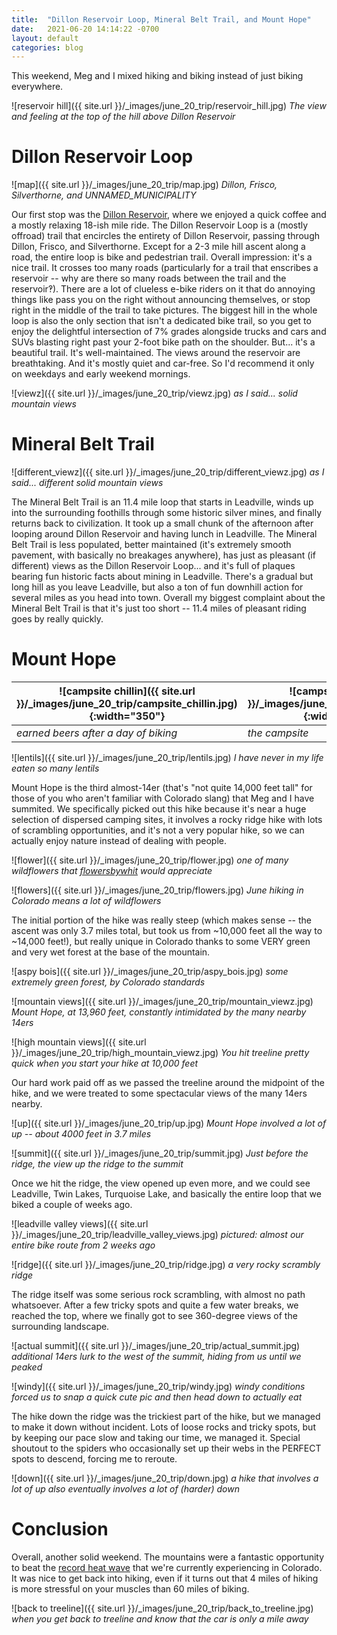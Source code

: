 ```yaml
---
title:  "Dillon Reservoir Loop, Mineral Belt Trail, and Mount Hope"
date:   2021-06-20 14:14:22 -0700
layout: default
categories: blog
---
```


This weekend, Meg and I mixed hiking and biking instead of just
biking everywhere.

<!-- readmore -->

![reservoir hill]({{ site.url }}/_images/june_20_trip/reservoir_hill.jpg)
*The view and feeling at the top of the hill above Dillon Reservoir*

# Dillon Reservoir Loop

![map]({{ site.url }}/_images/june_20_trip/map.jpg)
*Dillon, Frisco, Silverthorne, and UNNAMED_MUNICIPALITY*

Our first stop was the [Dillon Reservoir](https://en.wikipedia.org/wiki/Dillon_Reservoir),
where we enjoyed a quick coffee and a mostly relaxing 18-ish mile ride.
The Dillon Reservoir Loop is a (mostly offroad) trail that encircles
the entirety of Dillon Reservoir, passing through Dillon, Frisco,
and Silverthorne. Except for a 2-3 mile hill ascent along a road, the
entire loop is bike and pedestrian trail. Overall impression: it's
a nice trail. It crosses too many roads (particularly for a trail
that enscribes a reservoir -- why are there so many roads between the
trail and the reservoir‽). There are a lot of clueless e-bike riders
on it that do annoying things like pass you on the right without
announcing themselves, or stop right in the middle of the trail to
take pictures. The biggest hill in the whole loop is also the only
section that isn't a dedicated bike trail, so you get to enjoy the
delightful intersection of 7% grades alongside trucks and cars and
SUVs blasting right past your 2-foot bike path on the shoulder. But...
it's a beautiful trail. It's well-maintained. The views around the
reservoir are breathtaking. And it's mostly quiet and car-free. So
I'd recommend it only on weekdays and early weekend mornings.

![viewz]({{ site.url }}/_images/june_20_trip/viewz.jpg)
*as I said... solid mountain views*

# Mineral Belt Trail

![different_viewz]({{ site.url }}/_images/june_20_trip/different_viewz.jpg)
*as I said... different solid mountain views*

The Mineral Belt Trail is an 11.4 mile loop that starts in Leadville,
winds up into the surrounding foothills through some historic silver
mines, and finally returns back to civilization. It took up a small
chunk of the afternoon after looping around Dillon Reservoir and
having lunch in Leadville. The Mineral Belt Trail is less populated,
better maintained (it's extremely smooth pavement, with basically
no breakages anywhere), has just as pleasant (if different) views
as the Dillon Reservoir Loop... and it's full of plaques bearing fun
historic facts about mining in Leadville. There's a gradual but long
hill as you leave Leadville, but also a ton of fun downhill action
for several miles as you head into town. Overall my biggest complaint
about the Mineral Belt Trail is that it's just too short -- 11.4 miles
of pleasant riding goes by really quickly.

# Mount Hope

![campsite chillin]({{ site.url }}/_images/june_20_trip/campsite_chillin.jpg){:width="350"} | ![campsite]({{ site.url }}/_images/june_20_trip/campsite.jpg){:width="350"}
--- | --- 
*earned beers after a day of biking* | *the campsite*

![lentils]({{ site.url }}/_images/june_20_trip/lentils.jpg)
*I have never in my life eaten so many lentils*

Mount Hope is the third almost-14er (that's "not quite 14,000 feet
tall" for those of you who aren't familiar with Colorado slang) that
Meg and I have summited. We specifically picked out this hike because
it's near a huge selection of dispersed camping sites, it involves a
rocky ridge hike with lots of scrambling opportunities, and it's not
a very popular hike, so we can actually enjoy nature instead of dealing
with people.

![flower]({{ site.url }}/_images/june_20_trip/flower.jpg)
*one of many wildflowers that [flowersbywhit](https://www.facebook.com/flowersbywhit/) would appreciate*

![flowers]({{ site.url }}/_images/june_20_trip/flowers.jpg)
*June hiking in Colorado means a lot of wildflowers*

The initial portion of the hike was
really steep (which makes sense -- the ascent was only 3.7 miles total,
but took us from ~10,000 feet all the way to ~14,000 feet!), but really
unique in Colorado thanks to some VERY green and very wet forest at
the base of the mountain.

![aspy bois]({{ site.url }}/_images/june_20_trip/aspy_bois.jpg)
*some extremely green forest, by Colorado standards*

![mountain views]({{ site.url }}/_images/june_20_trip/mountain_viewz.jpg)
*Mount Hope, at 13,960 feet, constantly intimidated by the many nearby 14ers*

![high mountain views]({{ site.url }}/_images/june_20_trip/high_mountain_viewz.jpg)
*You hit treeline pretty quick when you start your hike at 10,000 feet*

Our hard work paid off as we passed the treeline
around the midpoint of the hike, and we were treated to some spectacular
views of the many 14ers nearby.

![up]({{ site.url }}/_images/june_20_trip/up.jpg)
*Mount Hope involved a lot of up -- about 4000 feet in 3.7 miles*

![summit]({{ site.url }}/_images/june_20_trip/summit.jpg)
*Just before the ridge, the view up the ridge to the summit*

Once we hit the ridge, the view opened up even more, and we could see
Leadville, Twin Lakes, Turquoise Lake, and basically the entire loop that we
biked a couple of weeks ago.

![leadville valley views]({{ site.url }}/_images/june_20_trip/leadville_valley_views.jpg)
*pictured: almost our entire bike route from 2 weeks ago*

![ridge]({{ site.url }}/_images/june_20_trip/ridge.jpg)
*a very rocky scrambly ridge*

The ridge itself was some serious rock scrambling, with almost no path
whatsoever. After a few tricky spots and quite a few water breaks, we reached
the top, where we finally got to see 360-degree views of the surrounding
landscape.

![actual summit]({{ site.url }}/_images/june_20_trip/actual_summit.jpg)
*additional 14ers lurk to the west of the summit, hiding from us until we peaked*

![windy]({{ site.url }}/_images/june_20_trip/windy.jpg)
*windy conditions forced us to snap a quick cute pic and then head down to actually eat*

The hike down the ridge was the trickiest part of the hike, but we managed
to make it down without incident. Lots of loose rocks and tricky spots, but
by keeping our pace slow and taking our time, we managed it. Special shoutout
to the spiders who occasionally set up their webs in the PERFECT spots to
descend, forcing me to reroute.

![down]({{ site.url }}/_images/june_20_trip/down.jpg)
*a hike that involves a lot of up also eventually involves a lot of (harder) down*

# Conclusion

Overall, another solid weekend. The mountains were a fantastic opportunity
to beat the [record heat wave](https://www.theguardian.com/us-news/2021/jun/17/heat-wave-western-us-drought-fire)
that we're currently experiencing in Colorado. It was nice to get back into
hiking, even if it turns out that 4 miles of hiking is more stressful on your
muscles than 60 miles of biking.

![back to treeline]({{ site.url }}/_images/june_20_trip/back_to_treeline.jpg)
*when you get back to treeline and know that the car is only a mile away*

